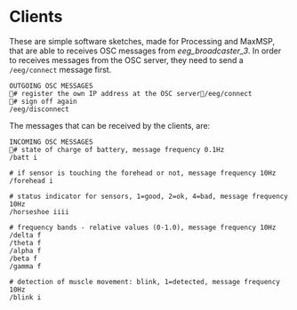﻿﻿﻿﻿﻿﻿﻿﻿﻿﻿﻿﻿﻿﻿﻿﻿﻿﻿# ClientsThese are simple software sketches, made for Processing and MaxMSP, that are able to receives OSC messages from *eeg\_broadcaster\_3*. In order to receives messages from the OSC server, they need to send a `/eeg/connect` message first. ```OUTGOING OSC MESSAGES# register the own IP address at the OSC server/eeg/connect# sign off again/eeg/disconnect```      The messages that can be received by the clients, are:```INCOMING OSC MESSAGES# state of charge of battery, message frequency 0.1Hz/batt i# if sensor is touching the forehead or not, message frequency 10Hz/forehead i# status indicator for sensors, 1=good, 2=ok, 4=bad, message frequency 10Hz/horseshoe iiii# frequency bands - relative values (0-1.0), message frequency 10Hz/delta f/theta f/alpha f/beta f/gamma f# detection of muscle movement: blink, 1=detected, message frequency 10Hz/blink i```